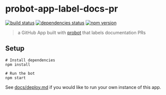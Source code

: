 # probot-app-label-docs-pr

[![build status][build-badge]][build-href]
[![dependencies status][deps-badge]][deps-href]
[![npm version][npm-badge]][npm-href]

> a GitHub App built with [probot](https://github.com/probot/probot) that labels documentation PRs

## Setup

```
# Install dependencies
npm install

# Run the bot
npm start
```

See [docs/deploy.md](docs/deploy.md) if you would like to run your own instance of this app.

[build-badge]: https://travis-ci.org/uber-web/probot-app-label-docs-pr.svg?branch=master
[build-href]: https://travis-ci.org/uber-web/probot-app-label-docs-pr
[deps-badge]: https://david-dm.org/uber-web/probot-app-label-docs-pr.svg
[deps-href]: https://david-dm.org/uber-web/probot-app-label-docs-pr
[npm-badge]: https://badge.fury.io/js/probot-app-label-docs-pr.svg
[npm-href]: https://www.npmjs.com/package/probot-app-label-docs-pr
